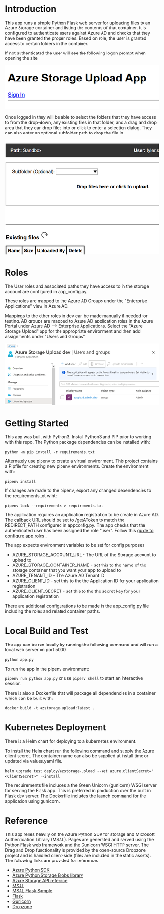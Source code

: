 # Introduction 
This app runs a simple Python Flask web server for uploading files to an Azure Storage container and listing the contents of that container.  It is configured to authenticate users against Azure AD and checks that they have been granted the proper roles.  Based on role, the user is granted access to certain folders in the container.

If not authenticated the user will see the following logon prompt when opening the site

![Login Prompt][login]

Once logged in they will be able to select the folders that they have access to from the drop-down, any existing files in that folder, and a drag and drop area that they can drop files into or click to enter a selection dialog. They can also enter an optional subfolder path to drop the file in.

![Main page view][main_page]

# Roles

The User roles and associated paths they have access to in the storage account are configured in app_config.py.

These roles are mapped to the Azure AD Groups under the "Enterprise Applications" view in Azure AD.

Mappings to the other roles in dev can be made manually if needed for testing. AD groups are mapped to Azure AD application roles in the Azure Portal under Azure AD --> Enterprise Applications.  Select the "Azure Storage Upload" app for the appropriate environment and then add assignments under "Users and Groups"

![Azure AD Permissions][permissions]

# Getting Started
This app was built with Python3.  Install Python3 and PIP prior to working with this repo.  The Python package dependencies can be installed with:

`python -m pip install -r requirements.txt`

Alternately use pipenv to create a virtual environment.  This project contains a Pipfile for creating new pipenv environments.  Create the environment with:

`pipenv install`

If changes are made to the pipenv, export any changed dependencies to the requirements.txt wiht:

`pipenv lock --requirements > requirements.txt`

The application requires an application registration to be create in Azure AD.  The callback URL should be set to <appUrl>/getAToken to match the REDIRECT_PATH configured in appconfig.py.  The app checks that the authenticated user has been assigned the role "user".  Follow this [guide to configure app roles](https://docs.microsoft.com/en-us/azure/active-directory/develop/howto-add-app-roles-in-azure-ad-apps) .

The app expects environment variables to be set for config purposes
* AZURE_STORAGE_ACCOUNT_URL - The URL of the Storage account to upload to
* AZURE_STORAGE_CONTAINER_NAME - set this to the name of the storage container that you want your app to upload to
* AZURE_TENANT_ID - The Azure AD Tenant ID
* AZURE_CLIENT_ID - set this to the the Application ID for your application registration
* AZURE_CLIENT_SECRET - set this to the the secret key for your application registration

There are additional configurations to be made in the app_config.py file including the roles and related container paths.

# Local Build and Test
The app can be run locally by running the following command and will run a local web server on port 5000

`python app.py`

To run the app in the pipenv environment:

`pipenv run python app.py` or use `pipenv shell` to start an interactive session.

There is also a Dockerfile that will package all dependencies in a container which can be built with:

`docker build -t azstorage-upload:latest .`

# Kubernetes Deployment

There is a Helm chart for deploying to a kubernetes environment.

To install the Helm chart run the following command and supply the Azure client secret.  The container name can also be supplied at install time or updated via values.yaml file.

`helm upgrade test deploy/azstorage-upload --set azure.clientSecret="<ClientSecret>" --install`

The requirements file includes a the Green Unicorn (gunicorn) WSGI server for serving the Flask app.  This is preferred in production over the built in Flask dev server.  The Dockerfile includes the launch command for the application using gunicorn.

# Reference

This app relies heavily on the Azure Python SDK for storage and Microsoft Authentication Library (MSAL). Pages are generated and served using the Python Flask web framework and the Gunicorn WSGI HTTP server. The Drag and Drop functionality is provided by the open-source Dropzone project and is handled client-side (files are included in the static assets). The following links are provided for reference.

* [Azure Python SDK](https://azure.github.io/azure-sdk-for-python/)
* [Azure Python Storage Blobs library](https://azuresdkdocs.blob.core.windows.net/$web/python/azure-storage-blob/12.3.1/index.html)
* [Azure Storage API refernce](https://docs.microsoft.com/en-us/python/api/azure-storage-blob/azure.storage.blob?view=azure-python)
* [MSAL](https://github.com/AzureAD/microsoft-authentication-library-for-python)
* [MSAL Flask Sample](https://github.com/Azure-Samples/ms-identity-python-webapp)
* [Flask](https://flask.palletsprojects.com/en/1.1.x/)
* [Gunicorn](https://docs.gunicorn.org/en/stable/)
* [Dropzone](https://www.dropzonejs.com/#) 


[login]: ./docs/images/login.png "User Login"
[main_page]: ./docs/images/main_page.png "Main page view"
[permissions]: ./docs/images/permissions.png "Assigning user permissions in Azure AD"